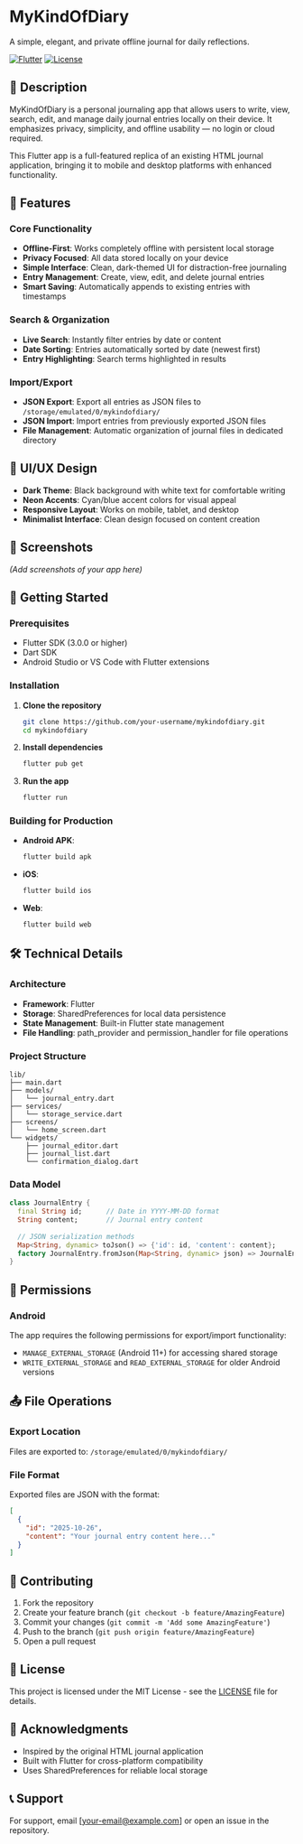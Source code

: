 # MyKindOfDiary

A simple, elegant, and private offline journal for daily reflections.

[![Flutter](https://img.shields.io/badge/Flutter-Framework-blue)](https://flutter.dev/)
[![License](https://img.shields.io/badge/license-MIT-green)](https://github.com/your-username/mykindofdiary/blob/main/LICENSE)

## 📝 Description

MyKindOfDiary is a personal journaling app that allows users to write, view, search, edit, and manage daily journal entries locally on their device. It emphasizes privacy, simplicity, and offline usability — no login or cloud required.

This Flutter app is a full-featured replica of an existing HTML journal application, bringing it to mobile and desktop platforms with enhanced functionality.

## 🌟 Features

### Core Functionality
- **Offline-First**: Works completely offline with persistent local storage
- **Privacy Focused**: All data stored locally on your device
- **Simple Interface**: Clean, dark-themed UI for distraction-free journaling
- **Entry Management**: Create, view, edit, and delete journal entries
- **Smart Saving**: Automatically appends to existing entries with timestamps

### Search & Organization
- **Live Search**: Instantly filter entries by date or content
- **Date Sorting**: Entries automatically sorted by date (newest first)
- **Entry Highlighting**: Search terms highlighted in results

### Import/Export
- **JSON Export**: Export all entries as JSON files to `/storage/emulated/0/mykindofdiary/`
- **JSON Import**: Import entries from previously exported JSON files
- **File Management**: Automatic organization of journal files in dedicated directory

## 🎨 UI/UX Design

- **Dark Theme**: Black background with white text for comfortable writing
- **Neon Accents**: Cyan/blue accent colors for visual appeal
- **Responsive Layout**: Works on mobile, tablet, and desktop
- **Minimalist Interface**: Clean design focused on content creation

## 📱 Screenshots

*(Add screenshots of your app here)*

## 🚀 Getting Started

### Prerequisites
- Flutter SDK (3.0.0 or higher)
- Dart SDK
- Android Studio or VS Code with Flutter extensions

### Installation

1. **Clone the repository**
   ```bash
   git clone https://github.com/your-username/mykindofdiary.git
   cd mykindofdiary
   ```

2. **Install dependencies**
   ```bash
   flutter pub get
   ```

3. **Run the app**
   ```bash
   flutter run
   ```

### Building for Production

- **Android APK**:
  ```bash
  flutter build apk
  ```

- **iOS**:
  ```bash
  flutter build ios
  ```

- **Web**:
  ```bash
  flutter build web
  ```

## 🛠️ Technical Details

### Architecture
- **Framework**: Flutter
- **Storage**: SharedPreferences for local data persistence
- **State Management**: Built-in Flutter state management
- **File Handling**: path_provider and permission_handler for file operations

### Project Structure
```
lib/
├── main.dart
├── models/
│   └── journal_entry.dart
├── services/
│   └── storage_service.dart
├── screens/
│   └── home_screen.dart
└── widgets/
    ├── journal_editor.dart
    ├── journal_list.dart
    └── confirmation_dialog.dart
```

### Data Model
```dart
class JournalEntry {
  final String id;      // Date in YYYY-MM-DD format
  String content;       // Journal entry content
  
  // JSON serialization methods
  Map<String, dynamic> toJson() => {'id': id, 'content': content};
  factory JournalEntry.fromJson(Map<String, dynamic> json) => JournalEntry(id: json['id'], content: json['content']);
}
```

## 🔐 Permissions

### Android
The app requires the following permissions for export/import functionality:
- `MANAGE_EXTERNAL_STORAGE` (Android 11+) for accessing shared storage
- `WRITE_EXTERNAL_STORAGE` and `READ_EXTERNAL_STORAGE` for older Android versions

## 📤 File Operations

### Export Location
Files are exported to: `/storage/emulated/0/mykindofdiary/`

### File Format
Exported files are JSON with the format:
```json
[
  {
    "id": "2025-10-26",
    "content": "Your journal entry content here..."
  }
]
```

## 🤝 Contributing

1. Fork the repository
2. Create your feature branch (`git checkout -b feature/AmazingFeature`)
3. Commit your changes (`git commit -m 'Add some AmazingFeature'`)
4. Push to the branch (`git push origin feature/AmazingFeature`)
5. Open a pull request

## 📄 License

This project is licensed under the MIT License - see the [LICENSE](LICENSE) file for details.

## 🙏 Acknowledgments

- Inspired by the original HTML journal application
- Built with Flutter for cross-platform compatibility
- Uses SharedPreferences for reliable local storage

## 📞 Support

For support, email [your-email@example.com] or open an issue in the repository.